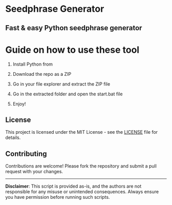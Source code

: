 # Seedphrase Generator            
              
## Fast & easy Python seedphrase generator                 
                     
# Guide on how to use these tool                   
                 
1. Install Python from                  
         
2. Download the repo as a ZIP              
            
3. Go in your file explorer and extract the ZIP file          
                 
4. Go in the extracted folder and open the start.bat file           
                  
5. Enjoy!               
                      
## License                     
             
This project is licensed under the MIT License - see the [LICENSE](LICENSE) file for details.                         
       
## Contributing         
             
Contributions are welcome! Please fork the repository and submit a pull request with your changes.               
              
---             
                
**Disclaimer**: This script is provided as-is, and the authors are not responsible for any misuse or unintended consequences. Always ensure you have permission before running such scripts.                
